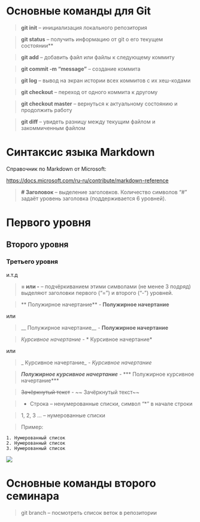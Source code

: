 # Основные команды для Git

>**git init** – инициализация локального репозитория

>**git status** – получить информацию от git о его текущем состоянии**

>**git add** – добавить файл или файлы к следующему коммиту

>**git commit -m “message”** – создание коммита

>**git log** – вывод на экран истории всех коммитов с их хеш-кодами

>**git checkout** – переход от одного коммита к другому

>**git checkout master** – вернуться к актуальному состоянию и продолжить работу

>**git diff** – увидеть разницу между текущим файлом и закоммиченным файлом

# Синтаксис языка Markdown

Справочник по Markdown от Microsoft:

https://docs.microsoft.com/ru-ru/contribute/markdown-reference

>**# Заголовок** – выделение заголовков.
Количество символов “#” задаёт уровень заголовка  (поддерживается 6 уровней).

# Первого уровня

## Второго уровня

### Третьего уровня

и.т.д

>**= или -** – подчёркиванием этими символами (не менее 3 подряд) выделяют заголовки  первого (“=”) и второго (“-”) уровней.

>** Полужирное начертание** - **Полужирное начертание** 

или

>__ Полужирное начертание__ - __Полужирное начертание__


>*Курсивное начертание* - * Курсивное начертание*

или 

>_ Курсивное начертание_ - _Курсивное начертание_

>***Полужирное курсивное начертание*** - *** Полужирное курсивное начертание***

>~~Зачёркнутый текст~~ - ~~ Зачёркнутый текст~~

>* Строка – ненумерованные списки, символ “*” в начале строки

>1, 2, 3 … – нумерованные списки

>Пример:

    1. Нумерованный список
    2. Нумерованный список
    3. Нумерованный список

![](https://static.wikia.nocookie.net/babl-kvas/images/8/84/%D0%A1%D0%B0%D0%BC%D1%83%D1%80%D0%B0%D0%B9.jpg/revision/latest?cb=20220218131155&path-prefix=ru)

# Основные команды второго семинара

> git branch – посмотреть список веток в репозитории
